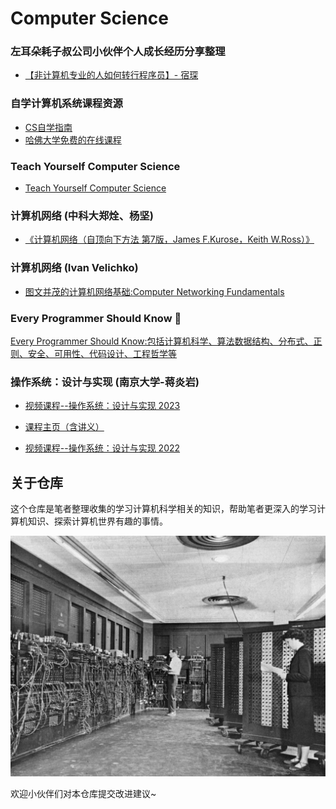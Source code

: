 # Computer Science 

### 左耳朵耗子叔公司小伙伴个人成长经历分享整理

- [【非计算机专业的人如何转行程序员】- 宿琛](MegaEaseShare.md)

### 自学计算机系统课程资源

- [CS自学指南](https://csdiy.wiki)
- [哈佛大学免费的在线课程](https://threadreaderapp.com/thread/1675036558041415681.html)

### Teach Yourself Computer Science

- [Teach Yourself Computer Science](https://teachyourselfcs.com)

### 计算机网络 (中科大郑烇、杨坚)

- [《计算机网络（自顶向下方法 第7版，James F.Kurose，Keith W.Ross）》](https://www.bilibili.com/video/BV1JV411t7ow/?spm_id_from=333.999.0.0&vd_source=b557654c3937a4afce8585b5144b1526)

### 计算机网络 (Ivan Velichko)

- [图文并茂的计算机网络基础:Computer Networking Fundamentals](https://iximiuz.com/en/posts/computer-networking-101/)

### Every Programmer Should Know 🤔

[Every Programmer Should Know:包括计算机科学、算法数据结构、分布式、正则、安全、可用性、代码设计、工程哲学等](https://github.com/mtdvio/every-programmer-should-know)

### 操作系统：设计与实现 (南京大学-蒋炎岩)

- [视频课程--操作系统：设计与实现 2023](https://www.bilibili.com/video/BV1Xx4y1V7JZ/?spm_id_from=333.999.0.0&vd_source=b557654c3937a4afce8585b5144b1526)

- [课程主页（含讲义）](https://jyywiki.cn/OS/2023)

- [视频课程--操作系统：设计与实现 2022](https://www.bilibili.com/video/BV1Cm4y1d7Ur/?spm_id_from=333.999.0.0&vd_source=b557654c3937a4afce8585b5144b1526)

## 关于仓库

这个仓库是笔者整理收集的学习计算机科学相关的知识，帮助笔者更深入的学习计算机知识、探索计算机世界有趣的事情。

![](./images/Eniac.jpg)

欢迎小伙伴们对本仓库提交改进建议~
